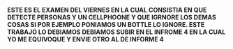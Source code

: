 **ESTE ES EL EXAMEN DEL VIERNES EN LA CUAL CONSISTIA EN QUE DETECTE PERSONAS Y UN CELLPHOONE Y QUE IGRNORE LOS DEMAS COSAS 
SI POR EJEMPLO PONIAMOS UN BOTTLE LO IGNORE.
ESTE TRABAJO LO DEBIAMOS DEBIAMOS SUBIR EN EL INFROME 4  EN LA CUAL YO ME EQUIVOQUE Y ENVIE OTRO AL DE INFORME 4** 

